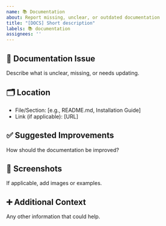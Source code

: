 ```yaml
---
name: 📚 Documentation
about: Report missing, unclear, or outdated documentation
title: "[DOCS] Short description"
labels: 📚 documentation
assignees: ''
---
```


## 📖 Documentation Issue
Describe what is unclear, missing, or needs updating.

## 🗂️ Location
- File/Section: [e.g., README.md, Installation Guide]
- Link (if applicable): [URL]

## ✅ Suggested Improvements
How should the documentation be improved?

## 📸 Screenshots
If applicable, add images or examples.

## ➕ Additional Context
Any other information that could help.
